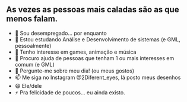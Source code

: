 ## As vezes as pessoas mais caladas são as que menos falam.

- 🔭 Sou desempregado... por enquanto
- 🌱 Estou estudando Análise e Desenvolvimento de sistemas (e GML, pessoalmente)
- 👯 Tenho interesse em games, animação e música
- 🤔 Procuro ajuda de pessoas que tenham 1 ou mais interesses em comum (e GML)
- 💬 Pergunte-me sobre meu dia! (ou meus gostos)
- 📫 Me siga no Instagram @2Diferent_eyes, lá posto meus desenhos
- 😄 Ele/dele
- ⚡ Pra felicidade de poucos... eu ainda existo.
